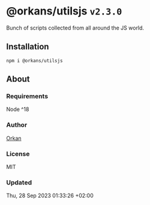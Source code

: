 # @orkans/utilsjs `v2.3.0`
Bunch of scripts collected from all around the JS world.

## Installation
`npm i @orkans/utilsjs`

## About
### Requirements
Node  ^18

### Author
[Orkan](https://github.com/orkan)

### License
MIT

### Updated
Thu, 28 Sep 2023 01:33:26 +02:00
